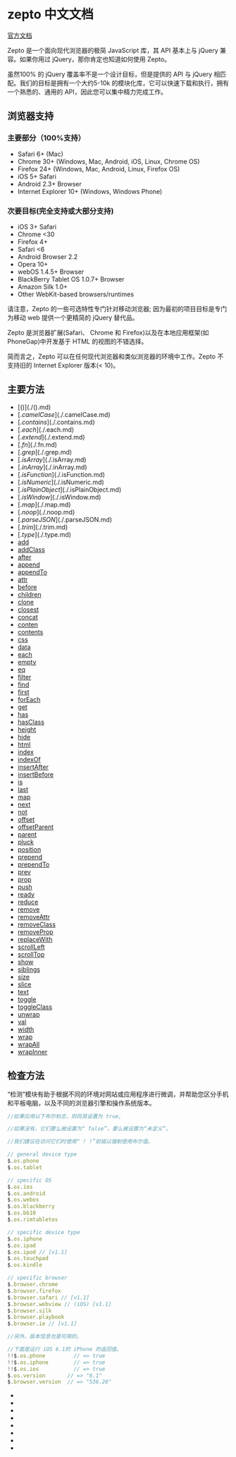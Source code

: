 # zepto 中文文档

[官方文档](https://zeptojs.com/)

Zepto 是一个面向现代浏览器的极简 JavaScript 库，其 API 基本上与 jQuery 兼容。如果你用过 jQuery，那你肯定也知道如何使用 Zepto。

虽然100% 的 jQuery 覆盖率不是一个设计目标，但是提供的 API 与 jQuery 相匹配。我们的目标是拥有一个大约5-10k 的模块化库，它可以快速下载和执行，拥有一个熟悉的、通用的 API，因此您可以集中精力完成工作。

## 浏览器支持
### 主要部分（100%支持）
- Safari 6+ (Mac)
- Chrome 30+ (Windows, Mac, Android, iOS, Linux, Chrome OS)
- Firefox 24+ (Windows, Mac, Android, Linux, Firefox OS)
- iOS 5+ Safari
- Android 2.3+ Browser
- Internet Explorer 10+ (Windows, Windows Phone)
### 次要目标(完全支持或大部分支持)
- iOS 3+ Safari
- Chrome <30
- Firefox 4+
- Safari <6
- Android Browser 2.2
- Opera 10+
- webOS 1.4.5+ Browser
- BlackBerry Tablet OS 1.0.7+ Browser
- Amazon Silk 1.0+
- Other WebKit-based browsers/runtimes

请注意，Zepto 的一些可选特性专门针对移动浏览器; 因为最初的项目目标是专门为移动 web 提供一个更精简的 jQuery 替代品。

Zepto 是浏览器扩展(Safari、 Chrome 和 Firefox)以及在本地应用框架(如 PhoneGap)中开发基于 HTML 的视图的不错选择。

简而言之，Zepto 可以在任何现代浏览器和类似浏览器的环境中工作。Zepto 不支持旧的 Internet Explorer 版本(< 10)。

## 主要方法
- [$()](./$().md)
- [$.camelCase](./$.camelCase.md)
- [$.contains](./$.contains.md)
- [$.each](./$.each.md)
- [$.extend](./$.extend.md)
- [$.fn](./$.fn.md)
- [$.grep](./$.grep.md)
- [$.isArray](./$.isArray.md)
- [$.inArray](./$.inArray.md)
- [$.isFunction](./$.isFunction.md)
- [$.isNumeric](./$.isNumeric.md)
- [$.isPlainObject](./$.isPlainObject.md)
- [$.isWindow](./$.isWindow.md)
- [$.map](./$.map.md)
- [$.noop](./$.noop.md)
- [$.parseJSON](./$.parseJSON.md)
- [$.trim](./$.trim.md)
- [$.type](./$.type.md)
- [add](./add.md)
- [addClass](./addClass.md)
- [after](./after.md)
- [append](./append.md)
- [appendTo](./appendTo.md)
- [attr](./attr.md)
- [before](./before.md)
- [children](./children.md)
- [clone](./clone.md)
- [closest](./closest.md)
- [concat](./concat.md)
- [conten](./conten)
- [contents](./contents.md)
- [css](css.md)
- [data](data.md)
- [each](each.md)
- [empty](empty.md)
- [eq](eq.md)
- [filter](filter.md)
- [find](find.md)
- [first](first.md)
- [forEach](forEach.md)
- [get](get.md)
- [has](has.md)
- [hasClass](hasClass.md)
- [height](height.md)
- [hide](hide.md)
- [html](html.md)
- [index](index.md)
- [indexOf](indexOf.md)
- [insertAfter](insertAfter.md)
- [insertBefore](insertBefore.md)
- [is](is.md)
- [last](last.md)
- [map](map.md)
- [next](next.md)
- [not](not.md)
- [offset](offset.md)
- [offsetParent](offsetParent.md)
- [parent](parent.md)
- [pluck](pluck.md)
- [position](position.md)
- [prepend](prepend.md)
- [prependTo](prependTo.md)
- [prev](prev.md)
- [prop](prop.md)
- [push](push.md)
- [ready](ready.md)
- [reduce](reduce.md)
- [remove](remove.md)
- [removeAttr](removeAttr.md)
- [removeClass](removeClass.md)
- [removeProp](removeProp.md)
- [replaceWith](replaceWith.md)
- [scrollLeft](scrollLeft.md)
- [scrollTop](scrollTop.md)
- [show](show.md)
- [siblings](siblings.md)
- [size](size.md)
- [slice](slice.md)
- [text](text.md)
- [toggle](toggle.md)
- [toggleClass](toggleClass.md)
- [unwrap](unwrap.md)
- [val](val.md)
- [width](width.md)
- [wrap](wrap.md)
- [wrapAll](wrapAll.md)
- [wrapInner](wrapInner.md)

## 检查方法
“检测”模块有助于根据不同的环境对网站或应用程序进行微调，并帮助您区分手机和平板电脑，以及不同的浏览器引擎和操作系统版本。
```js
//如果应用以下布尔标志，则将其设置为 true,

//如果没有，它们要么被设置为“ false”，要么被设置为“未定义”。

//我们建议在访问它们时使用“ ! !”前缀以强制使用布尔值。

// general device type
$.os.phone
$.os.tablet

// specific OS
$.os.ios
$.os.android
$.os.webos
$.os.blackberry
$.os.bb10
$.os.rimtabletos

// specific device type
$.os.iphone
$.os.ipad
$.os.ipod // [v1.1]
$.os.touchpad
$.os.kindle

// specific browser
$.browser.chrome
$.browser.firefox
$.browser.safari // [v1.1]
$.browser.webview // (iOS) [v1.1]
$.browser.silk
$.browser.playbook
$.browser.ie // [v1.1]

//另外，版本信息也是可用的。

//下面是运行 iOS 6.1的 iPhone 的返回值。
!!$.os.phone         // => true
!!$.os.iphone        // => true
!!$.os.ios           // => true
$.os.version       // => "6.1"
$.browser.version  // => "536.26"

```
- []()
- []()
- []()
- []()
- []()
- []()
- []()
- []()
